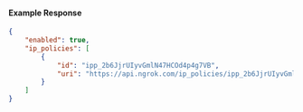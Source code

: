 <!-- Code generated for API Clients. DO NOT EDIT. -->

#### Example Response

```json
{
	"enabled": true,
	"ip_policies": [
		{
			"id": "ipp_2b6JjrUIyvGmlN47HCOd4p4g7VB",
			"uri": "https://api.ngrok.com/ip_policies/ipp_2b6JjrUIyvGmlN47HCOd4p4g7VB"
		}
	]
}
```
